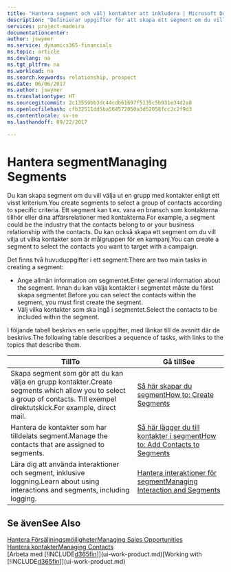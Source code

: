 ```yaml
---
title: "Hantera segment och välj kontakter att inkludera | Microsoft Docs"
description: "Definierar uppgifter för att skapa ett segment om du vill välja en grupp med kontakter enligt ett visst kriterium, till exempel kontakter i en viss bransch som du vill använda."
services: project-madeira
documentationcenter: 
author: jswymer
ms.service: dynamics365-financials
ms.topic: article
ms.devlang: na
ms.tgt_pltfrm: na
ms.workload: na
ms.search.keywords: relationship, prospect
ms.date: 06/06/2017
ms.author: jswymer
ms.translationtype: HT
ms.sourcegitcommit: 2c13559bb3dc44cdb61697f5135c5b931e34d2a8
ms.openlocfilehash: cfb32511dd5ba564572050a3d52058fcc2c2f9d3
ms.contentlocale: sv-se
ms.lasthandoff: 09/22/2017

---
```

# <a name="managing-segments"></a><span data-ttu-id="e962c-103">Hantera segment</span><span class="sxs-lookup"><span data-stu-id="e962c-103">Managing Segments</span></span>
<span data-ttu-id="e962c-104">Du kan skapa segment om du vill välja ut en grupp med kontakter enligt ett visst kriterium.</span><span class="sxs-lookup"><span data-stu-id="e962c-104">You create segments to select a group of contacts according to specific criteria.</span></span> <span data-ttu-id="e962c-105">Ett segment kan t.ex. vara en bransch som kontakterna tillhör eller dina affärsrelationer med kontakterna.</span><span class="sxs-lookup"><span data-stu-id="e962c-105">For example, a segment could be the industry that the contacts belong to or your business relationship with the contacts.</span></span> <span data-ttu-id="e962c-106">Du kan också skapa ett segment om du vill vilja ut vilka kontakter som är målgruppen för en kampanj.</span><span class="sxs-lookup"><span data-stu-id="e962c-106">You can create a segment to select the contacts you want to target with a campaign.</span></span>

<span data-ttu-id="e962c-107">Det finns två huvuduppgifter i ett segment:</span><span class="sxs-lookup"><span data-stu-id="e962c-107">There are two main tasks in creating a segment:</span></span>

* <span data-ttu-id="e962c-108">Ange allmän information om segmentet.</span><span class="sxs-lookup"><span data-stu-id="e962c-108">Enter general information about the segment.</span></span> <span data-ttu-id="e962c-109">Innan du kan välja kontakter i segmentet måste du först skapa segmentet.</span><span class="sxs-lookup"><span data-stu-id="e962c-109">Before you can select the contacts within the segment, you must first create the segment.</span></span>
* <span data-ttu-id="e962c-110">Välj vilka kontakter som ska ingå i segmentet.</span><span class="sxs-lookup"><span data-stu-id="e962c-110">Select the contacts to be included within the segment.</span></span>

<span data-ttu-id="e962c-111">I följande tabell beskrivs en serie uppgifter, med länkar till de avsnitt där de beskrivs.</span><span class="sxs-lookup"><span data-stu-id="e962c-111">The following table describes a sequence of tasks, with links to the topics that describe them.</span></span> 

| <span data-ttu-id="e962c-112">Till</span><span class="sxs-lookup"><span data-stu-id="e962c-112">To</span></span> | <span data-ttu-id="e962c-113">Gå till</span><span class="sxs-lookup"><span data-stu-id="e962c-113">See</span></span> |
| --- | --- |
| <span data-ttu-id="e962c-114">Skapa segment som gör att du kan välja en grupp kontakter.</span><span class="sxs-lookup"><span data-stu-id="e962c-114">Create segments which allow you to select a group of contacts.</span></span> <span data-ttu-id="e962c-115">Till exempel direktutskick.</span><span class="sxs-lookup"><span data-stu-id="e962c-115">For example, direct mail.</span></span> |[<span data-ttu-id="e962c-116">Så här skapar du segment</span><span class="sxs-lookup"><span data-stu-id="e962c-116">How to: Create Segments</span></span>](marketing-how-create-segment.md) |
| <span data-ttu-id="e962c-117">Hantera de kontakter som har tilldelats segment.</span><span class="sxs-lookup"><span data-stu-id="e962c-117">Manage the contacts that are assigned to segments.</span></span> |[<span data-ttu-id="e962c-118">Så här lägger du till kontakter i segment</span><span class="sxs-lookup"><span data-stu-id="e962c-118">How to: Add Contacts to Segments</span></span>](marketing-add-contact-segment.md) |
| <span data-ttu-id="e962c-119">Lära dig att använda interaktioner och segment, inklusive loggning.</span><span class="sxs-lookup"><span data-stu-id="e962c-119">Learn about using interactions and segments, including logging.</span></span> |[<span data-ttu-id="e962c-120">Hantera interaktioner för segment</span><span class="sxs-lookup"><span data-stu-id="e962c-120">Managing Interaction and Segments</span></span>](marketing-interaction-segments.md) |

## <a name="see-also"></a><span data-ttu-id="e962c-121">Se även</span><span class="sxs-lookup"><span data-stu-id="e962c-121">See Also</span></span>
[<span data-ttu-id="e962c-122">Hantera Försäljningsmöjligheter</span><span class="sxs-lookup"><span data-stu-id="e962c-122">Managing Sales Opportunities</span></span>](marketing-manage-sales-opportunities.md)  
[<span data-ttu-id="e962c-123">Hantera kontakter</span><span class="sxs-lookup"><span data-stu-id="e962c-123">Managing Contacts</span></span>](marketing-contacts.md)  
<span data-ttu-id="e962c-124">[Arbeta med [!INCLUDE[d365fin](includes/d365fin_md.md)]](ui-work-product.md)</span><span class="sxs-lookup"><span data-stu-id="e962c-124">[Working with [!INCLUDE[d365fin](includes/d365fin_md.md)]](ui-work-product.md)</span></span>

